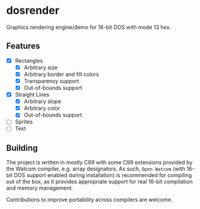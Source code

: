 # dosrender
Graphics rendering engine/demo for 16-bit DOS with mode 13 hex.

## Features
- [x] Rectangles
  - [x] Arbitrary size
  - [x] Arbitrary border and fill colors
  - [x] Transparency support
  - [x] Out-of-bounds support
- [x] Straight Lines
  - [x] Arbitrary slope
  - [x] Arbitrary color
  - [x] Out-of-bounds support
- [ ] Sprites
- [ ] Text

## Building
The project is written in mostly C89 with some C99 extensions provided by the Watcom compiler, e.g. array designators.
As such, `Open Watcom` (with 16-bit DOS support enabled during installation) is recommended for compiling out of the box,
as it provides appropriate support for real 16-bit compilation and memory management.

Contributions to improve portability across compilers are welcome.
